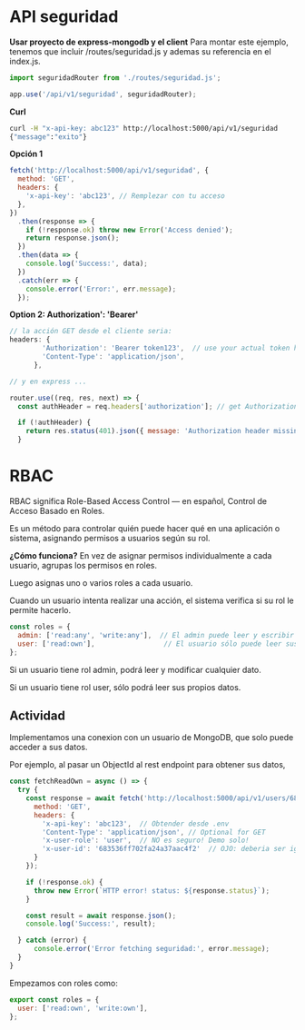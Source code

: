 # API seguridad

**Usar proyecto de express-mongodb y el client**
Para montar este ejemplo, tenemos que incluir /routes/seguridad.js y ademas su referencia en el index.js. 

```js
import seguridadRouter from './routes/seguridad.js';

app.use('/api/v1/seguridad', seguridadRouter);
```


**Curl**
```bash
curl -H "x-api-key: abc123" http://localhost:5000/api/v1/seguridad
{"message":"exito"}
```


**Opción 1**

```js
fetch('http://localhost:5000/api/v1/seguridad', {
  method: 'GET',
  headers: {
    'x-api-key': 'abc123', // Remplezar con tu acceso 
  },
})
  .then(response => {
    if (!response.ok) throw new Error('Access denied');
    return response.json();
  })
  .then(data => {
    console.log('Success:', data);
  })
  .catch(err => {
    console.error('Error:', err.message);
  });


```

**Option 2: Authorization': 'Bearer'**
```js
// la acción GET desde el cliente seria:
headers: {
        'Authorization': 'Bearer token123',  // use your actual token here
        'Content-Type': 'application/json',
      },

// y en express ...

router.use((req, res, next) => {
  const authHeader = req.headers['authorization']; // get Authorization header

  if (!authHeader) {
    return res.status(401).json({ message: 'Authorization header missing' });
  }

```



# RBAC 
RBAC significa Role-Based Access Control — en español, Control de Acceso Basado en Roles.

Es un método para controlar quién puede hacer qué en una aplicación o sistema, asignando permisos a usuarios según su rol.

**¿Cómo funciona?**
En vez de asignar permisos individualmente a cada usuario, agrupas los permisos en roles.

Luego asignas uno o varios roles a cada usuario.

Cuando un usuario intenta realizar una acción, el sistema verifica si su rol le permite hacerlo.

```jsx
const roles = {
  admin: ['read:any', 'write:any'],  // El admin puede leer y escribir todo
  user: ['read:own'],                 // El usuario sólo puede leer sus propios datos
};
```
Si un usuario tiene rol admin, podrá leer y modificar cualquier dato.

Si un usuario tiene rol user, sólo podrá leer sus propios datos.

## Actividad
Implementamos una conexion con un usuario de MongoDB, que solo puede acceder a sus datos.

Por ejemplo, al pasar un ObjectId al rest endpoint para obtener sus datos, 

```jsx
const fetchReadOwn = async () => {
  try {
    const response = await fetch('http://localhost:5000/api/v1/users/683536ff702fa24a37aac4f2', {
      method: 'GET',
      headers: {
        'x-api-key': 'abc123',  // Obtender desde .env
        'Content-Type': 'application/json', // Optional for GET
        'x-user-role': 'user',  // NO es seguro! Demo solo!
        'x-user-id': '683536ff702fa24a37aac4f2'  // OJO: deberia ser igual que la /:id de ruta
      }
    });

    if (!response.ok) {
      throw new Error(`HTTP error! status: ${response.status}`);
    }

    const result = await response.json();
    console.log('Success:', result);

  } catch (error) {
      console.error('Error fetching seguridad:', error.message);
  }
}
```

Empezamos con roles como:

```jsx
export const roles = {
  user: ['read:own', 'write:own'],
};
```




